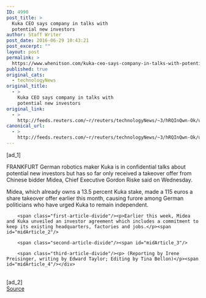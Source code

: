```yaml
---
ID: 4990
post_title: >
  Kuka CEO says company in talks with
  potential new investors
author: Staff Writer
post_date: 2016-06-29 10:43:21
post_excerpt: ""
layout: post
permalink: >
  https://www.whenitson.com/kuka-ceo-says-company-in-talks-with-potential-new-investors/
published: true
original_cats:
  - technologyNews
original_title:
  - >
    Kuka CEO says company in talks with
    potential new investors
original_link:
  - >
    http://feeds.reuters.com/~r/reuters/technologyNews/~3/hRQInQwn-Ok/us-kuka-midea-group-agreement-idUSKCN0ZF0WP
canonical_url:
  - >
    http://feeds.reuters.com/~r/reuters/technologyNews/~3/hRQInQwn-Ok/us-kuka-midea-group-agreement-idUSKCN0ZF0WP
---
```

 [ad_1]
<br><div id="articleText">
<span id="midArticle_start"/>

<span class="focusParagraph" readability="5"><p><span class="articleLocation">FRANKFURT</span> German robotics maker Kuka is in confidential talks about potential new investors but has so far only received a takeover offer from Chinese bidder Midea, Chief Executive Gordon Riske said on Wednesday.</p></span><span id="midArticle_0"/><p>Midea, which already owns a 13.5 percent Kuka stake, made a 115 euros a share takeover offer earlier this month, causing furore among German politicians who have urged Kuka to remain independent.</p><span id="midArticle_1"/>
        
        <span class="first-article-divide"/><p>Earlier this week, Midea and Kuka unveiled an investor agreement which includes a commitment to keep its existing headquarters, factories and jobs.</p><span id="midArticle_2"/>
        
        <span class="second-article-divide"/><span id="midArticle_3"/>
        
        <span class="third-article-divide"/><p> (Reporting by Irene Preisinger, writing by Edward Taylor; Editing by Tina Bellon)</p><span id="midArticle_4"/></div>
<br>[ad_2]
<br><a href="http://feeds.reuters.com/~r/reuters/technologyNews/~3/hRQInQwn-Ok/us-kuka-midea-group-agreement-idUSKCN0ZF0WP">Source </a>